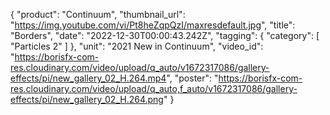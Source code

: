 {
   "product": "Continuum",
   "thumbnail_url": "https://img.youtube.com/vi/Pt8heZqpQzI/maxresdefault.jpg",
   "title": "Borders",
   "date": "2022-12-30T00:00:43.242Z", 
   "tagging": {
   "category": [
      "Particles 2"
    ]
   },
   "unit": "2021 New in Continuum",
   "video_id": "https://borisfx-com-res.cloudinary.com/video/upload/q_auto/v1672317086/gallery-effects/pi/new_gallery_02_H.264.mp4",
   "poster": "https://borisfx-com-res.cloudinary.com/video/upload/q_auto,f_auto/v1672317086/gallery-effects/pi/new_gallery_02_H.264.png"
}
